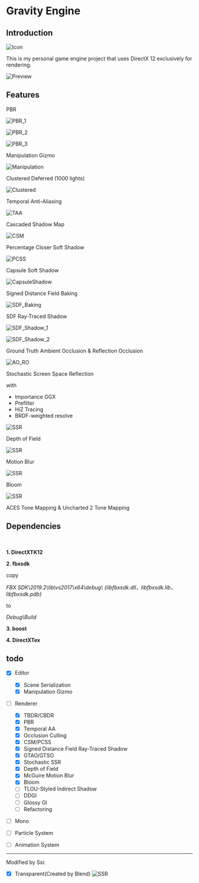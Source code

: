 # Gravity Engine

## Introduction

![Icon](https://github.com/MrySwk/GravityEngine/blob/master/screenshot/GravityEngine.png)

This is my personal game engine project that
uses DirectX 12 exclusively for rendering.

![Preview](https://github.com/MrySwk/GravityEngine/blob/master/screenshot/Preview.png)


## Features

PBR

![PBR_1](https://github.com/MrySwk/GravityEngine/blob/master/screenshot/PBR_1.png)

![PBR_2](https://github.com/MrySwk/GravityEngine/blob/master/screenshot/PBR_2.png)

![PBR_3](https://github.com/MrySwk/GravityEngine/blob/master/screenshot/PBR_3.png)

Manipulation Gizmo

![Manipulation](https://github.com/MrySwk/GravityEngine/blob/master/screenshot/Manipulation.gif)

Clustered Deferred (1000 lights)

![Clustered](https://github.com/MrySwk/GravityEngine/blob/master/screenshot/Clustered.jpg)

Temporal Anti-Aliasing

![TAA](https://github.com/MrySwk/GravityEngine/blob/master/screenshot/TAA.png)

Cascaded Shadow Map

![CSM](https://github.com/MrySwk/GravityEngine/blob/master/screenshot/CascadedShadowMap.png)

Percentage Closer Soft Shadow

![PCSS](https://github.com/MrySwk/GravityEngine/blob/master/screenshot/PCSS.png)

Capsule Soft Shadow

![CapsuleShadow](https://github.com/MrySwk/GravityEngine/blob/master/screenshot/CapsuleShadow.png)

Signed Distance Field Baking

![SDF_Baking](https://github.com/MrySwk/GravityEngine/blob/master/screenshot/SDF_Debug_2.png)

SDF Ray-Traced Shadow

![SDF_Shadow_1](https://github.com/MrySwk/GravityEngine/blob/master/screenshot/SDF_Shadow_1.png)

![SDF_Shadow_2](https://github.com/MrySwk/GravityEngine/blob/master/screenshot/SDF_Shadow_2.jpg)

Ground Truth Ambient Occlusion & Reflection Occlusion

![AO_RO](https://github.com/MrySwk/GravityEngine/blob/master/screenshot/AO_RO.png)

Stochastic Screen Space Reflection

with
- Importance GGX
- Prefilter
- HiZ Tracing
- BRDF-weighted resolve

![SSR](https://github.com/MrySwk/GravityEngine/blob/master/screenshot/SSR.png)

Depth of Field

![SSR](https://github.com/MrySwk/GravityEngine/blob/master/screenshot/DoF.png)

Motion Blur

![SSR](https://github.com/MrySwk/GravityEngine/blob/master/screenshot/MotionBlur.png)

Bloom

![SSR](https://github.com/MrySwk/GravityEngine/blob/master/screenshot/Bloom.png)

ACES Tone Mapping & Uncharted 2 Tone Mapping

## Dependencies

<br>

**1. DirectXTK12**

**2. fbxsdk**


copy

*FBX SDK\2019.2\lib\vs2017\x64\debug\ {libfbxsdk.dll，libfbxsdk.lib，libfbxsdk.pdb}*

to

*Debug\Build*

**3. boost**

**4. DirectXTex**

## todo
- [x] Editor
  - [x] Scene Serialization
  - [x] Manipulation Gizmo
- [ ] Renderer
  - [x] TBDR/CBDR
  - [x] PBR
  - [x] Temporal AA
  - [x] Occlusion Culling
  - [x] CSM/PCSS
  - [x] Signed Distance Field Ray-Traced Shadow
  - [x] GTAO/GTSO
  - [x] Stochastic SSR
  - [X] Depth of Field
  - [x] McGuire Motion Blur
  - [x] Bloom
  - [ ] TLOU-Styled Indirect Shadow
  - [ ] DDGI
  - [ ] Glossy GI
  - [ ] Refactoring
- [ ] Mono
- [ ] Particle System
- [ ] Animation System



------
Modified by Ssi:
- [x] Transparent(Created by Blend)
![SSR](https://github.com/Superstarimage/GravityEngine/tree/main/screenshot/Transparent.png)
